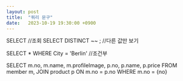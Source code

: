 ```yaml
---
layout: post
title:  "쿼리 문구"
date:   2023-10-19 19:30:00 +0900
---
```


SELECT  //조회
SELECT DISTINCT ~~ ; //다른 값만 보기

SELECT *
                        WHERE City = 'Berlin' //조건부



SELECT m.no, m.name, m.profileImage,
p.no, p.name, p.price
FROM member m,
JOIN product p
ON m.no = p.no
WHERE m.no = {no}
